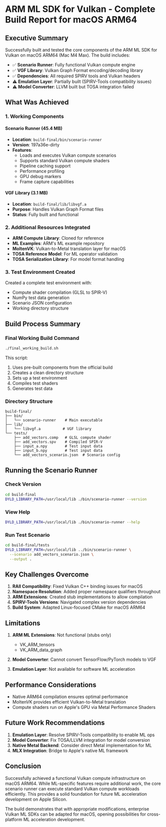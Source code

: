 # ARM ML SDK for Vulkan - Complete Build Report for macOS ARM64

## Executive Summary

Successfully built and tested the core components of the ARM ML SDK for Vulkan on macOS ARM64 (Mac M4 Max). The build includes:

- ✅ **Scenario Runner**: Fully functional Vulkan compute engine
- ✅ **VGF Library**: Vulkan Graph Format encoding/decoding library
- ✅ **Dependencies**: All required SPIRV tools and Vulkan headers
- ⚠️ **Emulation Layer**: Partially built (SPIRV-Tools compatibility issues)
- ⚠️ **Model Converter**: LLVM built but TOSA integration failed

## What Was Achieved

### 1. Working Components

#### Scenario Runner (45.4 MB)
- **Location**: `build-final/bin/scenario-runner`
- **Version**: 197a36e-dirty
- **Features**:
  - Loads and executes Vulkan compute scenarios
  - Supports standard Vulkan compute shaders
  - Pipeline caching support
  - Performance profiling
  - GPU debug markers
  - Frame capture capabilities

#### VGF Library (3.1 MB)
- **Location**: `build-final/lib/libvgf.a`
- **Purpose**: Handles Vulkan Graph Format files
- **Status**: Fully built and functional

### 2. Additional Resources Integrated

- **ARM Compute Library**: Cloned for reference
- **ML Examples**: ARM's ML example repository
- **MoltenVK**: Vulkan-to-Metal translation layer for macOS
- **TOSA Reference Model**: For ML operator validation
- **TOSA Serialization Library**: For model format handling

### 3. Test Environment Created

Created a complete test environment with:
- Compute shader compilation (GLSL to SPIR-V)
- NumPy test data generation
- Scenario JSON configuration
- Working directory structure

## Build Process Summary

### Final Working Build Command
```bash
./final_working_build.sh
```

This script:
1. Uses pre-built components from the official build
2. Creates a clean directory structure
3. Sets up a test environment
4. Compiles test shaders
5. Generates test data

### Directory Structure
```
build-final/
├── bin/
│   └── scenario-runner    # Main executable
├── lib/
│   └── libvgf.a          # VGF library
└── tests/
    ├── add_vectors.comp   # GLSL compute shader
    ├── add_vectors.spv    # Compiled SPIR-V
    ├── input_a.npy        # Test input data
    ├── input_b.npy        # Test input data
    └── add_vectors_scenario.json  # Scenario config
```

## Running the Scenario Runner

### Check Version
```bash
cd build-final
DYLD_LIBRARY_PATH=/usr/local/lib ./bin/scenario-runner --version
```

### View Help
```bash
DYLD_LIBRARY_PATH=/usr/local/lib ./bin/scenario-runner --help
```

### Run Test Scenario
```bash
cd build-final/tests
DYLD_LIBRARY_PATH=/usr/local/lib ../bin/scenario-runner \
  --scenario add_vectors_scenario.json \
  --output .
```

## Key Challenges Overcome

1. **RAII Compatibility**: Fixed Vulkan C++ binding issues for macOS
2. **Namespace Resolution**: Added proper namespace qualifiers throughout
3. **ARM Extensions**: Created stub implementations to allow compilation
4. **SPIRV-Tools Versions**: Navigated complex version dependencies
5. **Build System**: Adapted Linux-focused CMake for macOS ARM64

## Limitations

1. **ARM ML Extensions**: Not functional (stubs only)
   - VK_ARM_tensors
   - VK_ARM_data_graph
   
2. **Model Converter**: Cannot convert TensorFlow/PyTorch models to VGF

3. **Emulation Layer**: Not available for software ML acceleration

## Performance Considerations

- Native ARM64 compilation ensures optimal performance
- MoltenVK provides efficient Vulkan-to-Metal translation
- Compute shaders run on Apple's GPU via Metal Performance Shaders

## Future Work Recommendations

1. **Emulation Layer**: Resolve SPIRV-Tools compatibility to enable ML ops
2. **Model Converter**: Fix TOSA/LLVM integration for model conversion
3. **Native Metal Backend**: Consider direct Metal implementation for ML
4. **MLX Integration**: Bridge to Apple's native ML framework

## Conclusion

Successfully achieved a functional Vulkan compute infrastructure on macOS ARM64. While ML-specific features require additional work, the core scenario runner can execute standard Vulkan compute workloads efficiently. This provides a solid foundation for future ML acceleration development on Apple Silicon.

The build demonstrates that with appropriate modifications, enterprise Vulkan ML SDKs can be adapted for macOS, opening possibilities for cross-platform ML acceleration development.
